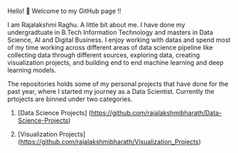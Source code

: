 Hello! :wave: Welcome to my GitHub page !!

I am Rajalakshmi Raghu. A little bit about me. I have done my undergradtuate in B.Tech Information Technology and masters in Data Science, AI and Digital Business. I enjoy working with datas and spend most of my time working across different areas of data science pipeline like collecting data through different sources, exploring data, creating visualization projects, and building end to end machine learning and deep learning models.

The repositories holds some of my personal projects that have done for the past year, where I started my journey as a Data Scientist. Currently the prtojects are binned under two categories.

1. [Data Science Projects] (https://github.com/rajalakshmibharath/Data-Science-Projects)

2. [Visualization Projects] (https://github.com/rajalakshmibharath/Visualization_Projects)
